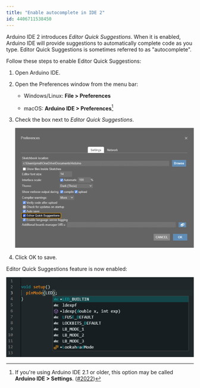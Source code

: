 ```yaml
---
title: "Enable autocomplete in IDE 2"
id: 4406711538450
---
```


Arduino IDE 2 introduces *Editor Quick Suggestions*. When it is enabled, Arduino IDE will provide suggestions to automatically complete code as you type. Editor Quick Suggestions is sometimes referred to as "autocomplete".

Follow these steps to enable Editor Quick Suggestions:

1. Open Arduino IDE.

2. Open the Preferences window from the menu bar:

   * Windows/Linux: **File > Preferences**

   * macOS: **Arduino IDE > Preferences**[^1]

   [^1]: If you're using Arduino IDE 2.1 or older, this option may be called **Arduino IDE > Settings**. ([#2022](https://github.com/arduino/arduino-ide/issues/2022))

3. Check the box next to *Editor Quick Suggestions*.

   ![Preferences Window](img/Preferences_Window.png)

4. Click OK to save.

Editor Quick Suggestions feature is now enabled:

![Testing Autocomplete](img/AutoComplete-example.png)
